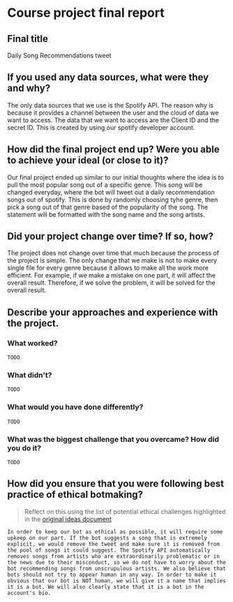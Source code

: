 # Course project final report

## Final title

Daily Song Recommendations tweet

## If you used any data sources, what were they and why?

The only data sources that we use is the Spotify API. The reason why is because it provides a channel between the user and the cloud of data we want to access. The data that we want to access are the Client ID and the secret ID. This is created by using our spotify developer account.  

## How did the final project end up? Were you able to achieve your ideal (or close to it)?

Our final project ended up similar to our initial thoughts where the idea is to pull the most popular song out of a specific genre. This song will be changed everyday, where the bot will tweet out a daily recommendation songs out of spotify. This is done by randomly choosing tyhe genre, then pick a song out of that genre based of the popularity of the song. The statement will be formatted with the song name and the song artists.  

## Did your project change over time? If so, how?

The project does not change over time that much because the process of the project is simple. The only change that we make is not to make every single file for every genre because it allows to make all the work more efficient. For example, if we make a mistake on one part, it will affect the overall result. Therefore, if we solve the problem, it will be solved for the overall result. 

## Describe your approaches and experience with the project.

### What worked?

`TODO`

### What didn't?

`TODO`

### What would you have done differently?

`TODO`


### What was the biggest challenge that you overcame? How did you do it?

`TODO`

## How did you ensure that you were following best practice of ethical botmaking?

> Reflect on this using the list of potential ethical challenges highlighted in the [original ideas document](0_idea.md)

`In order to keep our bot as ethical as possible, it will require some upkeep on our part. If the bot suggests a song that is extremely explicit, we would remove the tweet and make sure it is removed from the pool of songs it could suggest. The Spotify API automatically removes songs from artists who are extraordinarily problematic or in the news due to their misconduct, so we do not have to worry about the bot recommending songs from unscrupulous artists. We also believe that bots should not try to appear human in any way. In order to make it obvious that our bot is NOT human, we will give it a name that implies it is a bot. We will also clearly state that it is a bot in the account's bio.`